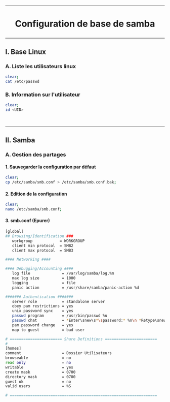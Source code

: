 --------------------------------------------------------------------------------------------------------------------------------------------
# <p align='center'> Configuration de base de samba </p>
--------------------------------------------------------------------------------------------------------------------------------------------
## I. Base Linux
### A. Liste les utilisateurs linux
```bash
clear;
cat /etc/passwd
```
### B. Information sur l'utilisateur
```bash
clear;
id <UID>
```

<br />

--------------------------------------------------------------------------------------------------------------------------------------------
## II. Samba
### A. Gestion des partages
#### 1. Sauvegarder la configuration par défaut
```bash
clear;
cp /etc/samba/smb.conf > /etc/samba/smb.conf.bak;
```

#### 2. Edition de la configuration
```bash
clear;
nano /etc/samba/smb.conf;
```
#### 3. smb.conf (Epurer)
```bash
[global]
## Browsing/Identification ###
   workgroup            = WORKGROUP
   client min protocol  = SMB2
   client max protocol  = SMB3

#### Networking ####

#### Debugging/Accounting ####
   log file              = /var/log/samba/log.%m
   max log size          = 1000
   logging               = file
   panic action          = /usr/share/samba/panic-action %d

####### Authentication #######
   server role           = standalone server
   obey pam restrictions = yes
   unix password sync    = yes
   passwd program        = /usr/bin/passwd %u
   passwd chat           = *Enter\snew\s*\spassword:* %n\n *Retype\snew\s*\spassword:* %n\n *password\supdated\ssuccessfully* .
   pam password change   = yes
   map to guest          = bad user

# ======================= Share Definitions =======================
#
[homes]
comment                  = Dossier Utilisateurs
browseable               = no
read only                = no
writable                 = yes
create mask              = 0700
directory mask           = 0700
guest ok                 = no
valid users              = %S

# =================================================================
```
